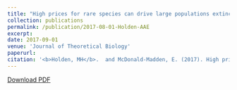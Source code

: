 ```yaml
---
title: "High prices for rare species can drive large populations extinct: the anthropogenic Allee effect revisited"
collection: publications
permalink: /publication/2017-08-01-Holden-AAE
excerpt:
date: 2017-09-01
venue: 'Journal of Theoretical Biology'
paperurl: 
citation: '<b>Holden, MH</b>.  and McDonald-Madden, E. (2017). High prices for rare species can drive large populations extinct: the anthropogenic Allee effect revisited. <i>Journal of Theoretical Biology</i>. 429:170-180.'
---
```


[Download PDF](https://matthewhholden.github.io/files/Holden_McDonaldMadden_2017_Anthropogenic_Allee_Effect_JTB.pdf
)
